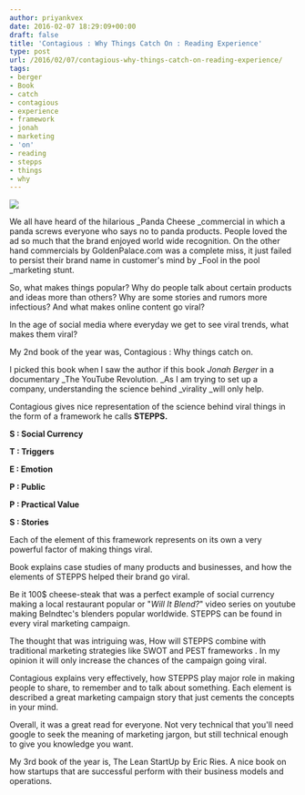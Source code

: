 ```yaml
---
author: priyankvex
date: 2016-02-07 18:29:09+00:00
draft: false
title: 'Contagious : Why Things Catch On : Reading Experience'
type: post
url: /2016/02/07/contagious-why-things-catch-on-reading-experience/
tags:
- berger
- Book
- catch
- contagious
- experience
- framework
- jonah
- marketing
- 'on'
- reading
- stepps
- things
- why
---
```


![](http://static01.nyt.com/images/2013/02/26/arts/BOOK/BOOK-blog427.jpg)


We all have heard of the hilarious _Panda Cheese _commercial in which a panda screws everyone who says no to panda products. People loved the ad so much that the brand enjoyed world wide recognition. On the other hand commercials by GoldenPalace.com was a complete miss, it just failed to persist their brand name in customer's mind by _Fool in the pool _marketing stunt.

So, what makes things popular? Why do people talk about certain products and ideas more than others? Why are some stories and rumors more infectious? And what makes online content go viral?

In the age of social media where everyday we get to see viral trends, what makes them viral?

My 2nd book of the year was, Contagious : Why things catch on.

I picked this book when I saw the author if this book _Jonah Berger_ in a documentary _The YouTube Revolution. _As I am trying to set up a company, understanding the science behind _virality _will only help.

Contagious gives nice representation of the science behind viral things in the form of a framework he calls **STEPPS.**

**S : Social Currency**

**T : Triggers**

**E : Emotion**

**P : Public**

**P : Practical Value**

**S : Stories**

Each of the element of this framework represents on its own a very powerful factor of making things viral.

Book explains case studies of many products and businesses, and how the elements of STEPPS helped their brand go viral.

Be it 100$ cheese-steak that was a perfect example of social currency making a local restaurant popular or "_Will It Blend?_" video series on youtube making Belndtec's blenders popular worldwide.  STEPPS can be found in every viral marketing campaign.

The thought that was intriguing was, How will STEPPS combine with traditional marketing strategies like SWOT and PEST frameworks . In my opinion it will only increase the chances of the campaign going viral.

Contagious explains very effectively, how STEPPS play major role in making people to share, to remember and to talk about something. Each element is described a great marketing campaign story that just cements the concepts in your mind.

Overall, it was a great read for everyone. Not very technical that you'll need google to seek the meaning of marketing jargon, but still technical enough to give you knowledge you want.

My 3rd book of the year is, The Lean StartUp by Eric Ries. A nice book on how startups that are successful perform with their business models and operations.




